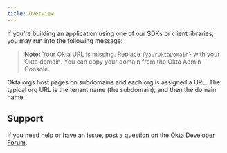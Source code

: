 ```yaml
---
title: Overview
---
```


If you're building an application using one of our SDKs or client libraries, you may run into the following message:

> **Note:** Your Okta URL is missing. Replace `{yourOktaDomain}` with your Okta domain. You can copy your domain from the Okta Admin Console.

Okta orgs host pages on subdomains and each org is assigned a URL. The typical org URL is the tenant name (the subdomain), and then the domain name.

## Support

If you need help or have an issue, post a question on the [Okta Developer Forum](https://devforum.okta.com).

<NextSectionLink/>
